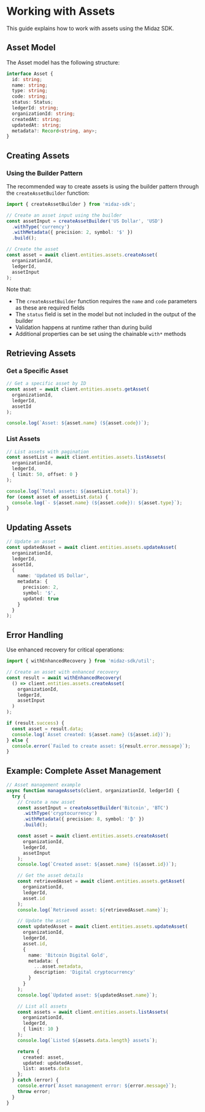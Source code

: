 # Working with Assets

This guide explains how to work with assets using the Midaz SDK.

## Asset Model

The Asset model has the following structure:

```typescript
interface Asset {
  id: string;
  name: string;
  type: string;
  code: string;
  status: Status;
  ledgerId: string;
  organizationId: string;
  createdAt: string;
  updatedAt: string;
  metadata?: Record<string, any>;
}
```

## Creating Assets

### Using the Builder Pattern

The recommended way to create assets is using the builder pattern through the `createAssetBuilder` function:

```typescript
import { createAssetBuilder } from 'midaz-sdk';

// Create an asset input using the builder
const assetInput = createAssetBuilder('US Dollar', 'USD')
  .withType('currency')
  .withMetadata({ precision: 2, symbol: '$' })
  .build();

// Create the asset
const asset = await client.entities.assets.createAsset(
  organizationId,
  ledgerId,
  assetInput
);
```

Note that:
- The `createAssetBuilder` function requires the `name` and `code` parameters as these are required fields
- The `status` field is set in the model but not included in the output of the builder
- Validation happens at runtime rather than during build
- Additional properties can be set using the chainable `with*` methods

## Retrieving Assets

### Get a Specific Asset

```typescript
// Get a specific asset by ID
const asset = await client.entities.assets.getAsset(
  organizationId,
  ledgerId,
  assetId
);

console.log(`Asset: ${asset.name} (${asset.code})`);
```

### List Assets

```typescript
// List assets with pagination
const assetList = await client.entities.assets.listAssets(
  organizationId,
  ledgerId,
  { limit: 50, offset: 0 }
);

console.log(`Total assets: ${assetList.total}`);
for (const asset of assetList.data) {
  console.log(`- ${asset.name} (${asset.code}): ${asset.type}`);
}
```

## Updating Assets

```typescript
// Update an asset
const updatedAsset = await client.entities.assets.updateAsset(
  organizationId,
  ledgerId,
  assetId,
  {
    name: 'Updated US Dollar',
    metadata: {
      precision: 2,
      symbol: '$',
      updated: true
    }
  }
);
```

## Error Handling

Use enhanced recovery for critical operations:

```typescript
import { withEnhancedRecovery } from 'midaz-sdk/util';

// Create an asset with enhanced recovery
const result = await withEnhancedRecovery(
  () => client.entities.assets.createAsset(
    organizationId,
    ledgerId,
    assetInput
  )
);

if (result.success) {
  const asset = result.data;
  console.log(`Asset created: ${asset.name} (${asset.id})`);
} else {
  console.error(`Failed to create asset: ${result.error.message}`);
}
```

## Example: Complete Asset Management

```typescript
// Asset management example
async function manageAssets(client, organizationId, ledgerId) {
  try {
    // Create a new asset
    const assetInput = createAssetBuilder('Bitcoin', 'BTC')
      .withType('cryptocurrency')
      .withMetadata({ precision: 8, symbol: '₿' })
      .build();

    const asset = await client.entities.assets.createAsset(
      organizationId,
      ledgerId,
      assetInput
    );
    console.log(`Created asset: ${asset.name} (${asset.id})`);

    // Get the asset details
    const retrievedAsset = await client.entities.assets.getAsset(
      organizationId,
      ledgerId,
      asset.id
    );
    console.log(`Retrieved asset: ${retrievedAsset.name}`);

    // Update the asset
    const updatedAsset = await client.entities.assets.updateAsset(
      organizationId,
      ledgerId,
      asset.id,
      {
        name: 'Bitcoin Digital Gold',
        metadata: {
          ...asset.metadata,
          description: 'Digital cryptocurrency'
        }
      }
    );
    console.log(`Updated asset: ${updatedAsset.name}`);

    // List all assets
    const assets = await client.entities.assets.listAssets(
      organizationId,
      ledgerId,
      { limit: 10 }
    );
    console.log(`Listed ${assets.data.length} assets`);

    return {
      created: asset,
      updated: updatedAsset,
      list: assets.data
    };
  } catch (error) {
    console.error(`Asset management error: ${error.message}`);
    throw error;
  }
}
```
